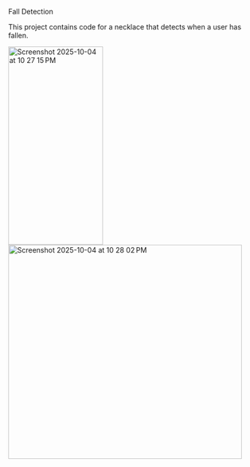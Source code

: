 Fall Detection

This project contains code for a necklace that detects when a user has fallen.

<img width="190" height="398" alt="Screenshot 2025-10-04 at 10 27 15 PM" src="https://github.com/user-attachments/assets/18ff94a7-a94b-41be-8e79-65c76fc18979" />


<img width="469" height="430" alt="Screenshot 2025-10-04 at 10 28 02 PM" src="https://github.com/user-attachments/assets/66c881a8-2a4c-45c5-bd9e-f5668ffa3e1b" />
